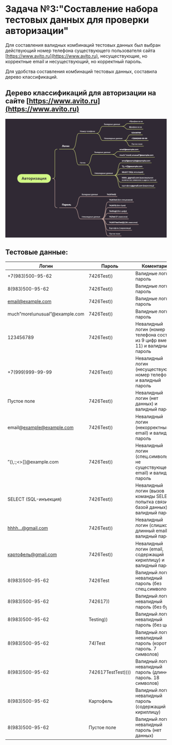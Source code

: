 # Задача №3:"Составление набора тестовых данных для проверки авторизации"
Для составления валидных комбинаций тестовых данных был выбран действующий номер телефона существующего пользователя сайта [https://www.avito.ru](https://www.avito.ru), несуществующие, но корректные email и несуществующий, но корректный пароль.

Для удобства составления комбинаций тестовых данных, составила дерево классификаций.
## Дерево классификаций для авторизации на сайте [https://www.avito.ru](https://www.avito.ru)

![<img src="pics/sign_on.png" width="900"/>](pics/sign_on.png "Дерево")

## Тестовые данные:

| Логин | Пароль | Коментарии|
|-|-|-|
| +7(983)500-95-62 |7426Test))  |Валидные логин и пароль  |
| 8(983)500-95-62 |7426Test)) |Валидные логин и пароль |
| email@example.com |7426Test))  |Валидные логин и пароль  |
| much”more\unusual”@example.com |7426Test)) |Валидные логин и пароль  |
| 123456789 |7426Test))  |Невалидный логин (номер телефона состоит из 9 цифр вместо 11) и валидный пароль  |
| +7(999)999-99-99 |7426Test)) |Невалидный логин (несуществующий номер телефона) и валидный пароль  |
| Пустое поле |7426Test)) |Невалидный логин (нет данных) и валидный пароль  |
| email@example@example.com |7426Test))  |Невалидный логин (некорректный email) и валидный пароль  |
| ”(),:;<>[\]@example.com|7426Test)) |Невалидный логин (спец.символы в не существующем email) и валидный пароль  |
| SELECT (SQL-инъекция) |7426Test)) |Невалидный логин (вызов команды SELECT, попытка связи с базой данных) и валидный пароль  |
|hhhh...@gmail.com |7426Test)) |Невалидный логин (слишком длинный email) и валидный пароль  |
|картофель@gmail.com|7426Test)) |Невалидный логин (email, содержащий кириллицу) и валидный пароль  |
| 8(983)500-95-62| 7426Test  |Валидный логин и невалидный пароль (без спец.символов)|
| 8(983)500-95-62|742617)) |Валидный логин и невалидный пароль (без букв) |
|8(983)500-95-62 | Testing)) |Валидный логин и невалидный пароль (без цифр) |
|8(983)500-95-62| 74)Test |Валидный логин и невалидный пароль (короткий пароль. 7 символов) |
|8(983)500-95-62| 742617TestTest)))) |Валидный логин и невалидный пароль  (длинный пароль. 18 символов)|
|8(983)500-95-62| Картофель |Валидный логин и невалидный пароль (содержащий кириллицу)|
|8(983)500-95-62| Пустое поле |Валидный логин и невалидный пароль  (нет данных)|
